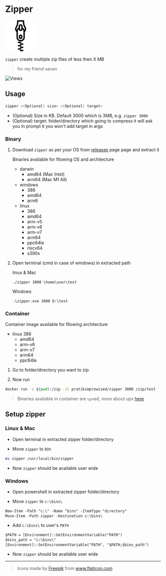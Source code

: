 # Zipper

<img src="docs/zipper.png" alt="zipper logo" width="100" height="100"/>

`zipper` create multiple zip files of less then X MB

> for my friend savan

![Views](https://dynamic-badges.maxalpha.repl.co/views?id=pratikbalar.zipper&style=for-the-badge&color=black)

## Usage

```bash
zipper <(Optional) size> <(Optional) target>
```

- (Optional) Size in KB. Default 3000 which is 3MB, e.g. `zipper 3000`
- (Optional) target: folder/directory which going to compress it will ask you in
prompt it you won't add target in args

### Binary

1. Download `zipper` as per your OS from [releases](https://github.com/pratikbalar/zipper/releases) page
page and extract it

    Binaries available for fllowing OS and architecture

    - darwin
        - amd64 (Mac Intel)
        - arm64 (Mac M1 All)
    - windows
        - 386
        - amd64
        - arm6
    - linux
        - 386
        - amd64
        - arm-v5
        - arm-v6
        - arm-v7
        - arm64
        - ppc64le
        - riscv64
        - s390x

2. Open terminal (cmd in case of windows) in extracted path

    linux & Mac

    ```
    ./zipper 3000 \home\user\test
    ```

    Windows

    ```
    .\zipper.exe 3000 D:\test
    ```

### Container

Container image available for fllowing architecture

- linux 386
	- amd64
	- arm-v6
	- arm-v7
	- arm64
	- ppc64le


1. Go to folder/directory you want to zip

2. Now run

```bash
docker run -v $(pwd):/zip -it pratikimprowised/zipper 3000 /zip/test
```

> Binaries available in container are `upx`ed, more about upx [here](https://github.com/upx/upx)

## Setup zipper

### Linux & Mac

- Open terminal in extracted zipper folder/directory

- Move `zipper` to bin

```bash
mv zipper /usr/local/bin/zipper
```

- Now `zipper` should be available user wide

### Windows

- Open powershell in extracted zipper folder/directory

- Move `zipper` to `c:\bins\`

```
New-Item -Path "c:\" -Name "bins" -ItemType "directory"
Move-Item -Path zipper -Destination c:\bins\
```

- Add `c:\bins\` to user's `PATH`

```
$PATH = [Environment]::GetEnvironmentVariable("PATH")
$bins_path = "c:\bins\"
[Environment]::SetEnvironmentVariable("PATH", "$PATH;$bins_path")
```

- Now `zipper` should be available user wide

---

> <div>Icons made by <a href="https://www.freepik.com" title="Freepik">Freepik</a> from <a href="https://www.flaticon.com/" title="Flaticon">www.flaticon.com</a></div>
